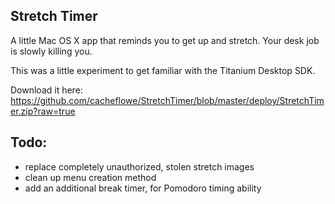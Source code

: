 Stretch Timer
---
A little Mac OS X app that reminds you to get up and stretch. Your desk job is slowly killing you. 

This was a little experiment to get familiar with the Titanium Desktop SDK.

Download it here: https://github.com/cacheflowe/StretchTimer/blob/master/deploy/StretchTimer.zip?raw=true

Todo:
---
* replace completely unauthorized, stolen stretch images
* clean up menu creation method
* add an additional break timer, for Pomodoro timing ability
